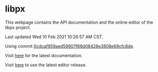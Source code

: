 libpx
=====

This webpage contains the API documentation and the online editor of the libpx project.

Last updated Wed 10 Feb 2021 10:26:57 AM CST.

Using commit [0cdcaf959aed59907f68d08428e3808e69cfc8de](https://github.com/tay10r/libpx/tree/0cdcaf959aed59907f68d08428e3808e69cfc8de).

Visit [here](doxygen/index.html) for the latest documentation.

Visit [here](editor/pxedit_browser.html) to use the latest editor release.
